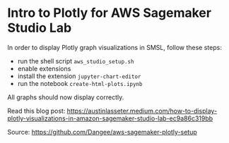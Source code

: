 # Intro to Plotly for AWS Sagemaker Studio Lab

In order to display Plotly graph visualizations in SMSL, follow these steps:

* run the shell script `aws_studio_setup.sh`
* enable extensions
* install the extension `jupyter-chart-editor`
* run the notebook `create-html-plots.ipynb`

All graphs should now display correctly.

Read this blog post: https://austinlasseter.medium.com/how-to-display-plotly-visualizations-in-amazon-sagemaker-studio-lab-ec9a86c319bb

Source: https://github.com/Dangee/aws-sagemaker-plotly-setup
